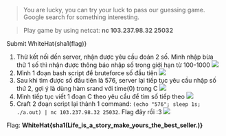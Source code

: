 > You are lucky, you can try your luck to pass our guessing game.  Google search for something interesting.

> Play game by using netcat:  **nc 103.237.98.32 25032**

Submit WhiteHat{sha1(flag)}

1. Thử kết nối đến server, nhận được yêu cầu đoán 2 số. Mình nhập bừa thử 1 số thì nhận được thông báo nhập số trong giới hạn từ 100-1000
![](http://i.imgur.com/u2VfLiD.png)
2. Mình 1 đoạn bash script để bruteforce số đầu tiên
![](http://i.imgur.com/kmAOyUC.png)
3. Sau khi tìm được số đầu tiên là 576, server lại tiếp tục yêu cầu nhập số thứ 2, gợi ý là dùng hàm srand với time(0) trong C
![](http://i.imgur.com/OkaimdV.png)
4. Mình tiếp tục viết 1 đoạn C theo yêu cầu để tìm số tiếp theo
![](http://i.imgur.com/Obvm27b.png)
5. Craft 2 đoạn script lại thành 1 command: `(echo "576"; sleep 1s; ./a.out) | nc 103.237.98.32 25032`. Flag đây rồi :3
![](http://i.imgur.com/xvbiAuc.png)

Flag: **WhiteHat{sha1(Life_is_a_story_make_yours_the_best_seller.)}**
